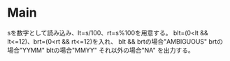 # Main
sを数字として読み込み、lt=s/100、rt=s%100を用意する。
blt=(0<lt && lt<=12)、brt=(0<rt && rt<=12)を入れ、
blt && brtの場合"AMBIGUOUS"
brtの場合"YYMM"
bltの場合"MMYY"
それ以外の場合"NA"
を出力する。
